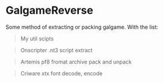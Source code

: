 # GalgameReverse
Some method of extracting or packing galgame. 
With the list: 
> My util scipts 

> Onscripter .nt3 script extract 

> Artemis pf8 fromat archive pack and unpack 

> Criware xtx font decode, encode
